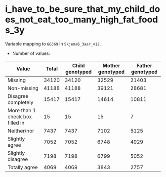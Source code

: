 # i_have_to_be_sure_that_my_child_does_not_eat_too_many_high_fat_foods_3y
Variable mapping to `GG369` in `Skjema6_3aar_v12`.
- Number of values:

| Value | Total | Child genotyped | Mother genotyped | Father genotyped |
| ----- | ----- | --------------- | ---------------- | ---------------- |
| Missing | 34120 | 34120 | 32529 | 21403 |
| Non-missing | 41188 | 41188 | 39121 | 28681 |
| Disagree completely | 15417 | 15417 | 14614 |10811 |
| More than 1 check box filled in | 15 | 15 | 15 |7 |
| Neither/nor | 7437 | 7437 | 7102 |5125 |
| Slightly agree | 7052 | 7052 | 6748 |4929 |
| Slightly disagree | 7198 | 7198 | 6799 |5052 |
| Totally agree | 4069 | 4069 | 3843 |2757 |



